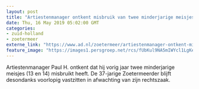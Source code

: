 ```yaml
---
layout: post
title: "Artiestenmanager ontkent misbruik van twee minderjarige meisjes: ‘Hij lokte tieners met videoclips’"
date: Thu, 16 May 2019 05:02:00 GMT
categories: 
- zuid-holland 
- zoetermeer 
externe_link: "https://www.ad.nl/zoetermeer/artiestenmanager-ontkent-misbruik-van-twee-minderjarige-meisjes-hij-lokte-tieners-met-videoclips~a442b11b/"
feature_image: "https://images1.persgroep.net/rcs/fUbKul9NA5mIWYcl1LgKetcAmSA/diocontent/115713783/_fitwidth/400/?appId=21791a8992982cd8da851550a453bd7f&quality=0.7"
---
```


Artiestenmanager Paul H. ontkent dat hij vorig jaar twee minderjarige meisjes (13 en 14) misbruikt heeft. De 37-jarige Zoetermeerder blijft desondanks voorlopig vastzitten in afwachting van zijn rechtszaak.
